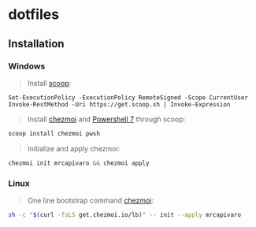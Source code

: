 # dotfiles

## Installation

### Windows
> Install [scoop](https://www.scoop.sh/):
```pwsh
Set-ExecutionPolicy -ExecutionPolicy RemoteSigned -Scope CurrentUser
Invoke-RestMethod -Uri https://get.scoop.sh | Invoke-Expression
```
> Install [chezmoi](https://www.chezmoi.io/) and [Powershell 7](https://learn.microsoft.com/en-us/powershell/scripting/install/installing-powershell-on-windows?view=powershell-7.4#installing-the-msi-package) through scoop:
```powershell
scoop install chezmoi pwsh
```
> Initialize and apply chezmoi:
```powershell
chezmoi init mrcapivaro && chezmoi apply
```

### Linux
> One line bootstrap command [chezmoi](https://www.chezmoi.io/):
```bash
sh -c "$(curl -fsLS get.chezmoi.io/lb)" -- init --apply mrcapivaro
```
